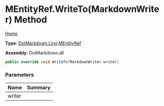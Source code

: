 # MEntityRef\.WriteTo\(MarkdownWriter\) Method

[Home](../../../../README.md)

**Type**: [DotMarkdown.Linq](../../README.md)\.[MEntityRef](../README.md)

**Assembly**: DotMarkdown\.dll

```csharp
public override void WriteTo(MarkdownWriter writer)
```

### Parameters

| Name | Summary |
| ---- | ------- |
| writer | |

